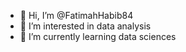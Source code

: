 - 👋 Hi, I’m @FatimahHabib84
- 👀 I’m interested in data analysis
- 🌱 I’m currently learning data sciences

<!---
FatimahHabib84/FatimahHabib84 is a ✨ special ✨ repository because its `README.md` (this file) appears on your GitHub profile.
You can click the Preview link to take a look at your changes.
--->
